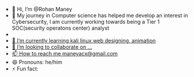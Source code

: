 - 👋 Hi, I’m @Rohan Maney
- 👀 My journey in Computer science has helped me develop an interest in Cybersecurity, I am currently working towards being a Tier 1 SOC(security operatons center) analyst
- <a href="https://www.linkedin.com/in/rohan-maney-571944320/">
- 🌱 I’m currently learning  kali linux,web designing, animation
- 💞️ I’m looking to collaborate on ...
- 📫 How to reach me maneyacx@gmail.com
- 😄 Pronouns: he/him
- ⚡ Fun fact: 

<!---
Maneyac/Maneyac is a ✨ special ✨ repository because its `README.md` (this file) appears on your GitHub profile.
You can click the Preview link to take a look at your changes.
--->
